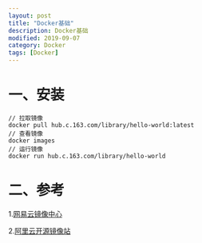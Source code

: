 ```yaml
---
layout: post
title: "Docker基础"
description: Docker基础
modified: 2019-09-07
category: Docker
tags: [Docker]
---
```


# 一、安装

    // 拉取镜像
    docker pull hub.c.163.com/library/hello-world:latest
    // 查看镜像
    docker images
    // 运行镜像
    docker run hub.c.163.com/library/hello-world

# 二、参考

1.[网易云镜像中心](https://c.163yun.com/hub#/m/home/)

2.[阿里云开源镜像站](https://opsx.alibaba.com/)